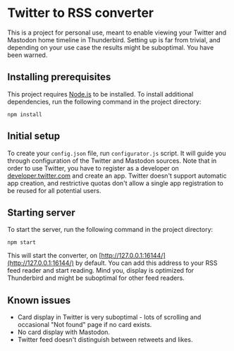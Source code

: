Twitter to RSS converter
========================

This is a project for personal use, meant to enable viewing your Twitter and Mastodon home timeline in Thunderbird. Setting up is far from trivial, and depending on your use case the results might be suboptimal. You have been warned.

Installing prerequisites
------------------------

This project requires [Node.js](https://nodejs.org/) to be installed. To install additional dependencies, run the following command in the project directory:

    npm install

Initial setup
-------------

To create your `config.json` file, run `configurator.js` script. It will guide you through configuration of the Twitter and Mastodon sources. Note that in order to use Twitter, you have to register as a developer on [developer.twitter.com](https://developer.twitter.com/) and create an app. Twitter doesn't support automatic app creation, and restrictive quotas don't allow a single app registration to be reused for all potential users.

Starting server
---------------

To start the server, run the following command in the project directory:

    npm start

This will start the converter, on [http://127.0.0.1:16144/](http://127.0.0.1:16144/) by default. You can add this address to your RSS feed reader and start reading. Mind you, display is optimized for Thunderbird and might be suboptimal for other feed readers.

Known issues
------------

* Card display in Twitter is very suboptimal - lots of scrolling and occasional "Not found" page if no card exists.
* No card display with Mastodon.
* Twitter feed doesn't distinguish between retweets and likes.
